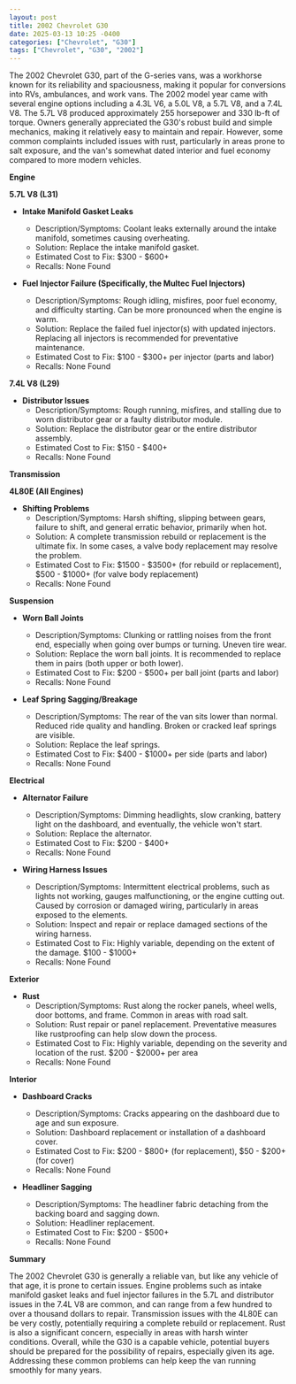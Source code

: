 ```yaml
---
layout: post
title: 2002 Chevrolet G30
date: 2025-03-13 10:25 -0400
categories: ["Chevrolet", "G30"]
tags: ["Chevrolet", "G30", "2002"]
---
```

The 2002 Chevrolet G30, part of the G-series vans, was a workhorse known for its reliability and spaciousness, making it popular for conversions into RVs, ambulances, and work vans. The 2002 model year came with several engine options including a 4.3L V6, a 5.0L V8, a 5.7L V8, and a 7.4L V8. The 5.7L V8 produced approximately 255 horsepower and 330 lb-ft of torque. Owners generally appreciated the G30's robust build and simple mechanics, making it relatively easy to maintain and repair. However, some common complaints included issues with rust, particularly in areas prone to salt exposure, and the van's somewhat dated interior and fuel economy compared to more modern vehicles.

**Engine**

**5.7L V8 (L31)**

*   **Intake Manifold Gasket Leaks**
    *   Description/Symptoms: Coolant leaks externally around the intake manifold, sometimes causing overheating.
    *   Solution: Replace the intake manifold gasket.
    *   Estimated Cost to Fix: $300 - $600+
    *   Recalls: None Found

*   **Fuel Injector Failure (Specifically, the Multec Fuel Injectors)**
    *   Description/Symptoms: Rough idling, misfires, poor fuel economy, and difficulty starting. Can be more pronounced when the engine is warm.
    *   Solution: Replace the failed fuel injector(s) with updated injectors. Replacing all injectors is recommended for preventative maintenance.
    *   Estimated Cost to Fix: $100 - $300+ per injector (parts and labor)
    *   Recalls: None Found

**7.4L V8 (L29)**

*   **Distributor Issues**
    *   Description/Symptoms: Rough running, misfires, and stalling due to worn distributor gear or a faulty distributor module.
    *   Solution: Replace the distributor gear or the entire distributor assembly.
    *   Estimated Cost to Fix: $150 - $400+
    *   Recalls: None Found

**Transmission**

**4L80E (All Engines)**

*   **Shifting Problems**
    *   Description/Symptoms: Harsh shifting, slipping between gears, failure to shift, and general erratic behavior, primarily when hot.
    *   Solution: A complete transmission rebuild or replacement is the ultimate fix. In some cases, a valve body replacement may resolve the problem.
    *   Estimated Cost to Fix: $1500 - $3500+ (for rebuild or replacement), $500 - $1000+ (for valve body replacement)
    *   Recalls: None Found

**Suspension**

*   **Worn Ball Joints**
    *   Description/Symptoms: Clunking or rattling noises from the front end, especially when going over bumps or turning. Uneven tire wear.
    *   Solution: Replace the worn ball joints. It is recommended to replace them in pairs (both upper or both lower).
    *   Estimated Cost to Fix: $200 - $500+ per ball joint (parts and labor)
    *   Recalls: None Found

*   **Leaf Spring Sagging/Breakage**
    *   Description/Symptoms: The rear of the van sits lower than normal. Reduced ride quality and handling. Broken or cracked leaf springs are visible.
    *   Solution: Replace the leaf springs.
    *   Estimated Cost to Fix: $400 - $1000+ per side (parts and labor)
    *   Recalls: None Found

**Electrical**

*   **Alternator Failure**
    *   Description/Symptoms: Dimming headlights, slow cranking, battery light on the dashboard, and eventually, the vehicle won't start.
    *   Solution: Replace the alternator.
    *   Estimated Cost to Fix: $200 - $400+
    *   Recalls: None Found

*   **Wiring Harness Issues**
    *   Description/Symptoms: Intermittent electrical problems, such as lights not working, gauges malfunctioning, or the engine cutting out. Caused by corrosion or damaged wiring, particularly in areas exposed to the elements.
    *   Solution: Inspect and repair or replace damaged sections of the wiring harness.
    *   Estimated Cost to Fix: Highly variable, depending on the extent of the damage. $100 - $1000+
    *   Recalls: None Found

**Exterior**

*   **Rust**
    *   Description/Symptoms: Rust along the rocker panels, wheel wells, door bottoms, and frame. Common in areas with road salt.
    *   Solution: Rust repair or panel replacement. Preventative measures like rustproofing can help slow down the process.
    *   Estimated Cost to Fix: Highly variable, depending on the severity and location of the rust. $200 - $2000+ per area
    *   Recalls: None Found

**Interior**

*   **Dashboard Cracks**
    *   Description/Symptoms: Cracks appearing on the dashboard due to age and sun exposure.
    *   Solution: Dashboard replacement or installation of a dashboard cover.
    *   Estimated Cost to Fix: $200 - $800+ (for replacement), $50 - $200+ (for cover)
    *   Recalls: None Found

*   **Headliner Sagging**
    *   Description/Symptoms: The headliner fabric detaching from the backing board and sagging down.
    *   Solution: Headliner replacement.
    *   Estimated Cost to Fix: $200 - $500+
    *   Recalls: None Found

**Summary**

The 2002 Chevrolet G30 is generally a reliable van, but like any vehicle of that age, it is prone to certain issues. Engine problems such as intake manifold gasket leaks and fuel injector failures in the 5.7L and distributor issues in the 7.4L V8 are common, and can range from a few hundred to over a thousand dollars to repair. Transmission issues with the 4L80E can be very costly, potentially requiring a complete rebuild or replacement. Rust is also a significant concern, especially in areas with harsh winter conditions. Overall, while the G30 is a capable vehicle, potential buyers should be prepared for the possibility of repairs, especially given its age. Addressing these common problems can help keep the van running smoothly for many years.

